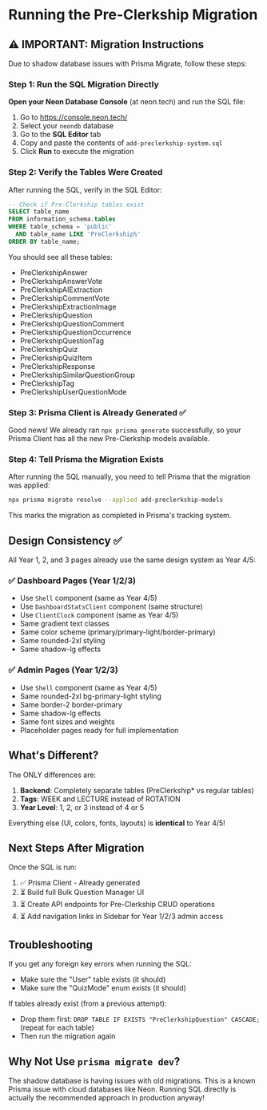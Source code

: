 # Running the Pre-Clerkship Migration

## ⚠️ IMPORTANT: Migration Instructions

Due to shadow database issues with Prisma Migrate, follow these steps:

### Step 1: Run the SQL Migration Directly

**Open your Neon Database Console** (at neon.tech) and run the SQL file:

1. Go to https://console.neon.tech/
2. Select your `neondb` database
3. Go to the **SQL Editor** tab
4. Copy and paste the contents of `add-preclerkship-system.sql`
5. Click **Run** to execute the migration

### Step 2: Verify the Tables Were Created

After running the SQL, verify in the SQL Editor:

```sql
-- Check if Pre-Clerkship tables exist
SELECT table_name 
FROM information_schema.tables 
WHERE table_schema = 'public' 
  AND table_name LIKE 'PreClerkship%'
ORDER BY table_name;
```

You should see all these tables:
- PreClerkshipAnswer
- PreClerkshipAnswerVote
- PreClerkshipAIExtraction
- PreClerkshipCommentVote
- PreClerkshipExtractionImage
- PreClerkshipQuestion
- PreClerkshipQuestionComment
- PreClerkshipQuestionOccurrence
- PreClerkshipQuestionTag
- PreClerkshipQuiz
- PreClerkshipQuizItem
- PreClerkshipResponse
- PreClerkshipSimilarQuestionGroup
- PreClerkshipTag
- PreClerkshipUserQuestionMode

### Step 3: Prisma Client is Already Generated ✅

Good news! We already ran `npx prisma generate` successfully, so your Prisma Client has all the new Pre-Clerkship models available.

### Step 4: Tell Prisma the Migration Exists

After running the SQL manually, you need to tell Prisma that the migration was applied:

```bash
npx prisma migrate resolve --applied add-preclerkship-models
```

This marks the migration as completed in Prisma's tracking system.

## Design Consistency ✅

All Year 1, 2, and 3 pages already use the same design system as Year 4/5:

### ✅ Dashboard Pages (Year 1/2/3)
- Use `Shell` component (same as Year 4/5)
- Use `DashboardStatsClient` component (same structure)
- Use `ClientClock` component (same as Year 4/5)
- Same gradient text classes
- Same color scheme (primary/primary-light/border-primary)
- Same rounded-2xl styling
- Same shadow-lg effects

### ✅ Admin Pages (Year 1/2/3)
- Use `Shell` component (same as Year 4/5)
- Same rounded-2xl bg-primary-light styling
- Same border-2 border-primary
- Same shadow-lg effects
- Same font sizes and weights
- Placeholder pages ready for full implementation

## What's Different?

The ONLY differences are:
1. **Backend**: Completely separate tables (PreClerkship* vs regular tables)
2. **Tags**: WEEK and LECTURE instead of ROTATION
3. **Year Level**: 1, 2, or 3 instead of 4 or 5

Everything else (UI, colors, fonts, layouts) is **identical** to Year 4/5!

## Next Steps After Migration

Once the SQL is run:

1. ✅ Prisma Client - Already generated
2. ⏳ Build full Bulk Question Manager UI
3. ⏳ Create API endpoints for Pre-Clerkship CRUD operations
4. ⏳ Add navigation links in Sidebar for Year 1/2/3 admin access

## Troubleshooting

If you get any foreign key errors when running the SQL:
- Make sure the "User" table exists (it should)
- Make sure the "QuizMode" enum exists (it should)

If tables already exist (from a previous attempt):
- Drop them first: `DROP TABLE IF EXISTS "PreClerkshipQuestion" CASCADE;` (repeat for each table)
- Then run the migration again

## Why Not Use `prisma migrate dev`?

The shadow database is having issues with old migrations. This is a known Prisma issue with cloud databases like Neon. Running SQL directly is actually the recommended approach in production anyway!
